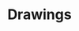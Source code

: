 ---
layout: photo_set
title: Drawings
permalink: /drawings/
description: "An example photo gallery."

photos:
    set: images
    size: 1
---